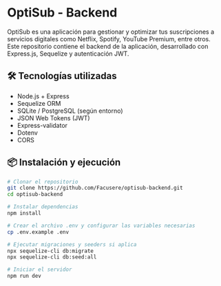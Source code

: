 # OptiSub - Backend

OptiSub es una aplicación para gestionar y optimizar tus suscripciones a servicios digitales como Netflix, Spotify, YouTube Premium, entre otros. Este repositorio contiene el backend de la aplicación, desarrollado con Express.js, Sequelize y autenticación JWT.

## 🛠️ Tecnologías utilizadas

- Node.js + Express
- Sequelize ORM
- SQLite / PostgreSQL (según entorno)
- JSON Web Tokens (JWT)
- Express-validator
- Dotenv
- CORS

## 📦 Instalación y ejecución

```bash
# Clonar el repositorio
git clone https://github.com/Facusere/optisub-backend.git
cd optisub-backend

# Instalar dependencias
npm install

# Crear el archivo .env y configurar las variables necesarias
cp .env.example .env

# Ejecutar migraciones y seeders si aplica
npx sequelize-cli db:migrate
npx sequelize-cli db:seed:all

# Iniciar el servidor
npm run dev

